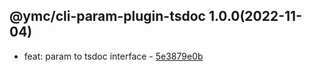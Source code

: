 <a name="1.0.0">

## @ymc/cli-param-plugin-tsdoc 1.0.0(2022-11-04)</a> 
- feat: param to tsdoc interface - [5e3879e0b](https://github.com/ymc-github/js-idea/commit/95e3879e0b24327ea4f242b1a559d79c1c4ee7e7 "feat(core): param to tsdoc interface&#10;&#10;export class and instance&#10;&#10;generated by ymc@robot")
